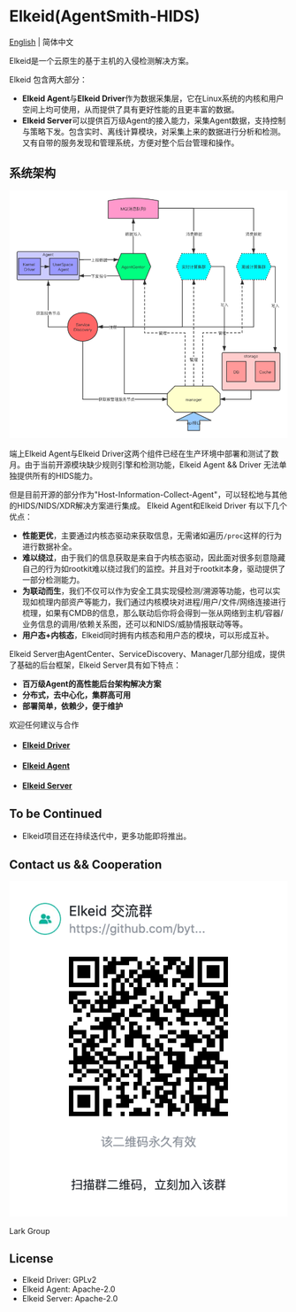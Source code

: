 # Elkeid(AgentSmith-HIDS)

[English](README.md) | 简体中文

Elkeid是一个云原生的基于主机的入侵检测解决方案。

Elkeid 包含两大部分：
* **Elkeid Agent**与**Elkeid Driver**作为数据采集层，它在Linux系统的内核和用户空间上均可使用，从而提供了具有更好性能的且更丰富的数据。
* **Elkeid Server**可以提供百万级Agent的接入能力，采集Agent数据，支持控制与策略下发。包含实时、离线计算模块，对采集上来的数据进行分析和检测。又有自带的服务发现和管理系统，方便对整个后台管理和操作。

## 系统架构

<img src="server/docs/server.png"/>

端上Elkeid Agent与Elkeid Driver这两个组件已经在生产环境中部署和测试了数月。由于当前开源模块缺少规则引擎和检测功能，Elkeid Agent && Driver 无法单独提供所有的HIDS能力。

但是目前开源的部分作为"Host-Information-Collect-Agent"，可以轻松地与其他的HIDS/NIDS/XDR解决方案进行集成。 Elkeid Agent和Elkeid Driver 有以下几个优点：

* **性能更优**，主要通过内核态驱动来获取信息，无需诸如遍历`/proc`这样的行为进行数据补全。
* **难以绕过**，由于我们的信息获取是来自于内核态驱动，因此面对很多刻意隐藏自己的行为如rootkit难以绕过我们的监控。并且对于rootkit本身，驱动提供了一部分检测能力。
* **为联动而生**，我们不仅可以作为安全工具实现侵检测/溯源等功能，也可以实现如梳理内部资产等能力，我们通过内核模块对进程/用户/文件/网络连接进行梳理，如果有CMDB的信息，那么联动后你将会得到一张从网络到主机/容器/业务信息的调用/依赖关系图，还可以和NIDS/威胁情报联动等等。
* **用户态+内核态**，Elkeid同时拥有内核态和用户态的模块，可以形成互补。

Elkeid Server由AgentCenter、ServiceDiscovery、Manager几部分组成，提供了基础的后台框架，Elkeid Server具有如下特点：
* **百万级Agent的高性能后台架构解决方案**
* **分布式，去中心化，集群高可用**
* **部署简单，依赖少，便于维护**

欢迎任何建议与合作

* #### [Elkeid Driver](driver)
* #### [Elkeid Agent](agent)
* #### [Elkeid Server](server)

## To be Continued
* Elkeid项目还在持续迭代中，更多功能即将推出。

## Contact us && Cooperation

<img src="./Lark.png"/>

Lark Group

## License
* Elkeid Driver: GPLv2
* Elkeid Agent: Apache-2.0
* Elkeid Server: Apache-2.0
